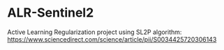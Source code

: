 # ALR-Sentinel2

Active Learning Regularization project using SL2P algorithm: 
https://www.sciencedirect.com/science/article/pii/S0034425720306143
